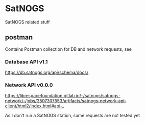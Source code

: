 
# SatNOGS 
SatNOGS related stuff 

## postman
Contains Postman collection for DB and network requests, see

### Database API v1.1
https://db.satnogs.org/api/schema/docs/

### Network API v0.0.0 
https://librespacefoundation.gitlab.io/-/satnogs/satnogs-network/-/jobs/3507307553/artifacts/satnogs-network-api-client/html2/index.html#api-_

As I don't run a SatNOGS station, some requests are not tested yet
